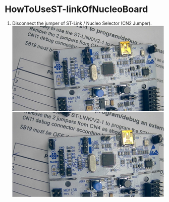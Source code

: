 # HowToUseST-linkOfNucleoBoard

1. Disconnect the jumper of ST-Link / Nucleo Selector (CN2 Jumper). ![Jumper Connceted](1.jpg) ![Jumper Disconnected](2.jpg)
